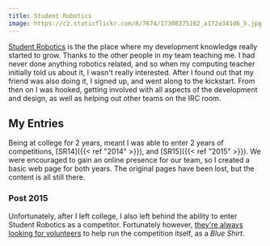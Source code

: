 ```yaml
---
title: Student Robotics
image: https://c2.staticflickr.com/8/7674/17308375182_a172a341d6_h.jpg
---
```


[Student Robotics](https://studentrobotics.org) is the the place where my development knowledge really started to grow. Thanks to the other people in my team teaching me. I had never done anything robotics related, and so when my computing teacher initially told us about it, I wasn't really interested. After I found out that my friend was also doing it, I signed up, and went along to the kickstart. From then on I was hooked, getting involved with all aspects of the development and design, as well as helping out other teams on the IRC room.

## My Entries
Being at college for 2 years, meant I was able to enter 2 years of competitions, [SR14]({{< ref "2014" >}}), and [SR15]({{< ref "2015" >}}). We were encouraged to gain an online presence for our team, so I created a basic web page for both years. The original pages have been lost, but the content is all still there.

### Post 2015
Unfortunately, after I left college, I also left behind the ability to enter Student Robotics as a competitor. Fortunately however, [they're always looking for volunteers](https://studentrobotics.org/volunteer/) to help run the competition itself, as a _Blue Shirt_.
